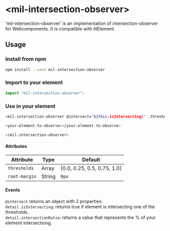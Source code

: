 # \<mil-intersection-observer\>

'mil-intersection-observer' is an implementation of intersection-observer for Webcomponents. It is compatible with litElement.

## Usage

### Install from npm

```sh
npm install --save mil-intersection-observer
```

### Import to your element

```js
import "mil-intersection-observer";
```

### Use in your element

```sh
<mil-intersection-observer @intersect="${this.isIntersecting}" .thresholds="${[0.00, 0.50, 1.00]}" .root-margin="${"30px"}">

<your-element-to-observe></your-element-to-observe>

</mil-intersection-observer>
```

#### Attributes


| Attribute| Type| Default|
| -------- | --- | -------|
| `thresholds`| Array| [0.0, 0.25, 0.5, 0.75, 1.0] |
| `root-margin` | String  | `0px` |

#### Events

`@intersect` returns an object with 2 properties:</br>
`detail.isIntersecting`: returns true if element is intersecting one of the thresholds.</br>
`detail.intersectionRatio`: returns a value that represents the % of your element intersectiong.
